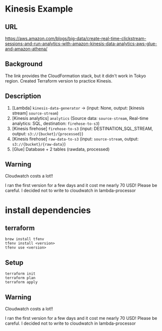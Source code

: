 # Kinesis Example

## URL

https://aws.amazon.com/blogs/big-data/create-real-time-clickstream-sessions-and-run-analytics-with-amazon-kinesis-data-analytics-aws-glue-and-amazon-athena/

## Background

The link provides the CloudFormation stack, but it didn't work in Tokyo region. Created Terraform version to practice Kinesis.

## Description

1. [Lambda] `kinesis-data-generator` -> (input: None, output: [kinesis stream] `source-stream`)
2. [Kinesis analytics] `analytics` (Source data: `source-stream`, Real-time analytics: SQL, destination: `firehose-to-s3`)
3. [Kinesis firehose] `firehose-to-s3` (input: DESTINATION_SQL_STREAM, output: `s3://{bucket}/{processed}`)
4. [Kinesis firehose] `raw-data-to-s3` (input: `source-stream`, output: `s3://{bucket}/{raw-data}`)
5. [Glue] Database + 2 tables (rawdata, processed)

## Warning

Cloudwatch costs a lot!!

I ran the first version for a few days and it cost me nearly 70 USD! Please be careful. I decided not to write to cloudwatch in lambda-processor

# install dependencies

## terraform

```
brew install tfenv
tfenv install <version>
tfenv use <version>
```

## Setup

```
terraform init
terraform plan
terraform apply
```

## Warning

Cloudwatch costs a lot!!

I ran the first version for a few days and it cost me nearly 70 USD! Please be careful. I decided not to write to cloudwatch in lambda-processor
